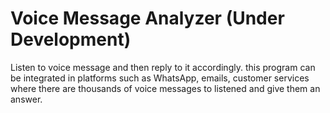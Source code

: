 # Voice Message Analyzer (Under Development)

Listen to voice message and then reply to it accordingly.
this program can be integrated in platforms such as WhatsApp, emails, customer services where there are thousands of voice messages to listened and give them an answer.
